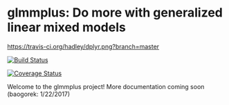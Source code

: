 glmmplus: Do more with generalized linear mixed models
=======================================================
https://travis-ci.org/hadley/dplyr.png?branch=master


[![Build Status](https://travis-ci.org/baogorek/glmmplus.svg?branch=master)](https://travis-ci.org/glmmplus)

[![Coverage Status](https://img.shields.io/codecov/c/github/baogorek/glmmplus/master.svg)](https://codecov.io/github/baogorek/glmmplus?branch=master)

Welcome to the glmmplus project! More documentation coming soon
 (baogorek: 1/22/2017)
